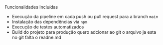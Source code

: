 Funcionalidades Incluídas

- Execução da pipeline em cada push ou pull request para a branch `main`
- Instalação das dependências via `npm`
- Execução de testes automatizados
- Build do projeto para produção
quero adcionar ao git o arquivo ja esta no git falta o readne.md
